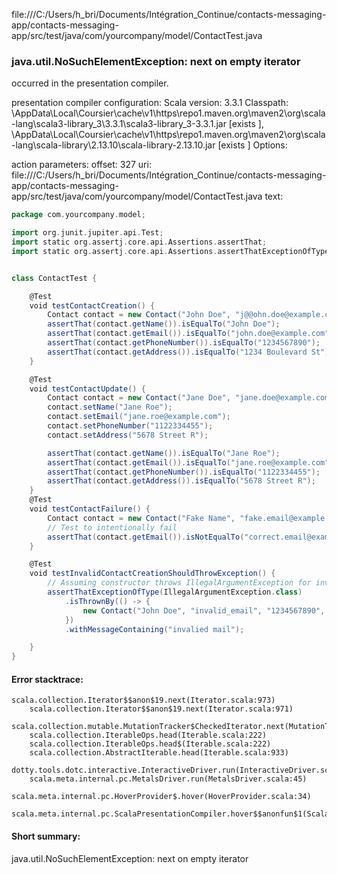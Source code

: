 file:///C:/Users/h_bri/Documents/Intégration_Continue/contacts-messaging-app/contacts-messaging-app/src/test/java/com/yourcompany/model/ContactTest.java
### java.util.NoSuchElementException: next on empty iterator

occurred in the presentation compiler.

presentation compiler configuration:
Scala version: 3.3.1
Classpath:
<HOME>\AppData\Local\Coursier\cache\v1\https\repo1.maven.org\maven2\org\scala-lang\scala3-library_3\3.3.1\scala3-library_3-3.3.1.jar [exists ], <HOME>\AppData\Local\Coursier\cache\v1\https\repo1.maven.org\maven2\org\scala-lang\scala-library\2.13.10\scala-library-2.13.10.jar [exists ]
Options:



action parameters:
offset: 327
uri: file:///C:/Users/h_bri/Documents/Intégration_Continue/contacts-messaging-app/contacts-messaging-app/src/test/java/com/yourcompany/model/ContactTest.java
text:
```scala
package com.yourcompany.model;

import org.junit.jupiter.api.Test;
import static org.assertj.core.api.Assertions.assertThat;
import static org.assertj.core.api.Assertions.assertThatExceptionOfType;


class ContactTest {

    @Test
    void testContactCreation() {
        Contact contact = new Contact("John Doe", "j@@ohn.doe@example.com", "1234567890", "1234 Boulevard St");
        assertThat(contact.getName()).isEqualTo("John Doe");
        assertThat(contact.getEmail()).isEqualTo("john.doe@example.com");
        assertThat(contact.getPhoneNumber()).isEqualTo("1234567890");
        assertThat(contact.getAddress()).isEqualTo("1234 Boulevard St");
    }

    @Test
    void testContactUpdate() {
        Contact contact = new Contact("Jane Doe", "jane.doe@example.com", "0987654321", "4321 Avenue Q");
        contact.setName("Jane Roe");
        contact.setEmail("jane.roe@example.com");
        contact.setPhoneNumber("1122334455");
        contact.setAddress("5678 Street R");

        assertThat(contact.getName()).isEqualTo("Jane Roe");
        assertThat(contact.getEmail()).isEqualTo("jane.roe@example.com");
        assertThat(contact.getPhoneNumber()).isEqualTo("1122334455");
        assertThat(contact.getAddress()).isEqualTo("5678 Street R");
    }
    @Test
    void testContactFailure() {
        Contact contact = new Contact("Fake Name", "fake.email@example.com", "0000000000", "0000 Nowhere St");
        // Test to intentionally fail
        assertThat(contact.getEmail()).isNotEqualTo("correct.email@example.com");
    }

    @Test
    void testInvalidContactCreationShouldThrowException() {
        // Assuming constructor throws IllegalArgumentException for invalid email
        assertThatExceptionOfType(IllegalArgumentException.class)
            .isThrownBy(() -> {
                new Contact("John Doe", "invalid_email", "1234567890", "1234 Boulevard St");
            })
            .withMessageContaining("invalied mail");

    }
}

```



#### Error stacktrace:

```
scala.collection.Iterator$$anon$19.next(Iterator.scala:973)
	scala.collection.Iterator$$anon$19.next(Iterator.scala:971)
	scala.collection.mutable.MutationTracker$CheckedIterator.next(MutationTracker.scala:76)
	scala.collection.IterableOps.head(Iterable.scala:222)
	scala.collection.IterableOps.head$(Iterable.scala:222)
	scala.collection.AbstractIterable.head(Iterable.scala:933)
	dotty.tools.dotc.interactive.InteractiveDriver.run(InteractiveDriver.scala:168)
	scala.meta.internal.pc.MetalsDriver.run(MetalsDriver.scala:45)
	scala.meta.internal.pc.HoverProvider$.hover(HoverProvider.scala:34)
	scala.meta.internal.pc.ScalaPresentationCompiler.hover$$anonfun$1(ScalaPresentationCompiler.scala:352)
```
#### Short summary: 

java.util.NoSuchElementException: next on empty iterator